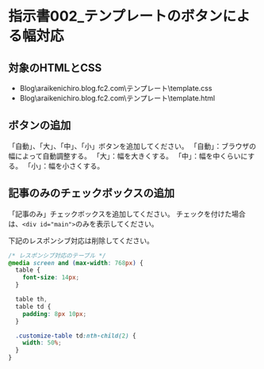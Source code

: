 # 指示書002_テンプレートのボタンによる幅対応

## 対象のHTMLとCSS

- Blog\araikenichiro.blog.fc2.com\テンプレート\template.css
- Blog\araikenichiro.blog.fc2.com\テンプレート\template.html

## ボタンの追加

「自動」、「大」、「中」、「小」ボタンを追加してください。
「自動」：ブラウザの幅によって自動調整する。
「大」：幅を大きくする。
「中」：幅を中くらいにする。
「小」：幅を小さくする。

## 記事のみのチェックボックスの追加

「記事のみ」チェックボックスを追加してください。
チェックを付けた場合は、`<div id="main">`のみを表示してください。

下記のレスポンシブ対応は削除してください。

```CSS
/* レスポンシブ対応のテーブル */
@media screen and (max-width: 768px) {
  table {
    font-size: 14px;
  }

  table th,
  table td {
    padding: 8px 10px;
  }

  .customize-table td:nth-child(2) {
    width: 50%;
  }
}
```
